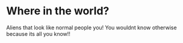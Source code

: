 # Where in the world?

Aliens that look like normal people you! You wouldnt know otherwise because its all you know!!
